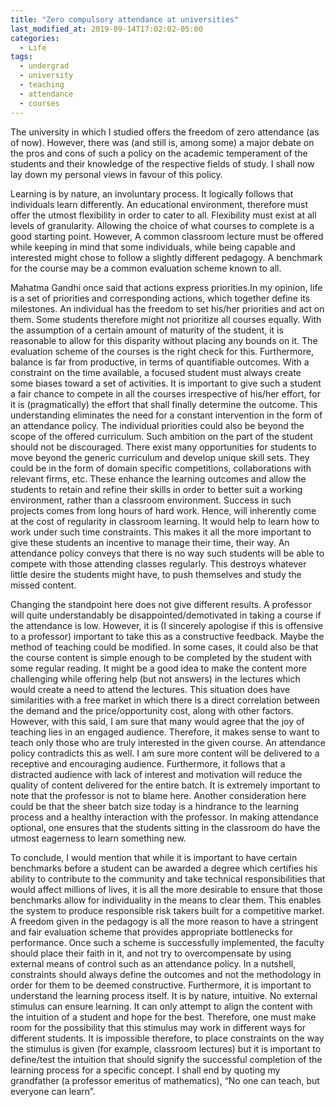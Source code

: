 ```yaml
---
title: "Zero compulsory attendance at universities"
last_modified_at: 2019-09-14T17:02:02-05:00
categories:
  - Life
tags:
  - undergrad
  - university
  - teaching
  - attendance
  - courses
---
```



The university in which I studied offers the freedom of zero attendance (as of now). However, there was (and still is, among some) a major debate on the pros and cons of such a policy on the academic temperament of the students and their knowledge of the respective fields of study. I shall now lay down my personal views in favour of this policy.

Learning is by nature, an involuntary process. It logically follows that individuals learn differently. An educational environment, therefore must offer the utmost flexibility in order to cater to all. Flexibility must exist at all levels of granularity. Allowing the choice of what courses to complete is a good starting point. However, A common classroom lecture must be offered while keeping in mind that some individuals, while being capable and interested might chose to follow a slightly different pedagogy. A benchmark for the course may be a common evaluation scheme known to all.

Mahatma Gandhi once said that actions express priorities.In my opinion, life is a set of priorities and corresponding actions, which together define its milestones. An individual has the freedom to set his/her priorities and act on them. Some students therefore might not prioritize all courses equally. With the assumption of a certain amount of maturity of the student, it is reasonable to allow for this disparity without placing any bounds on it. The evaluation scheme of the courses is the right check for this. Furthermore, balance is far from productive, in terms of quantifiable outcomes. With a constraint on the time available, a focused student must always create some biases toward a set of activities. It is important to give such a student a fair chance to compete in all the courses irrespective of his/her effort, for it is (pragmatically) the effort that shall finally determine the outcome. This understanding eliminates the need for a constant intervention in the form of an attendance policy. The individual priorities could also be beyond the scope of the offered curriculum. Such ambition on the part of the student should not be discouraged. There exist many opportunities for students to move beyond the generic curriculum and develop unique skill sets. They could be in the form of domain specific competitions, collaborations with relevant firms, etc. These enhance the learning outcomes and allow the students to retain and refine their skills in order to better suit a working environment, rather than a classroom environment. Success in such projects comes from long hours of hard work. Hence, will inherently come
at the cost of regularity in classroom learning. It would help to learn how to work under such time constraints. This makes it all the more important to give these students an incentive to manage their time, their way. An attendance policy conveys that there is no way such students will be able to compete with those attending classes regularly. This destroys whatever little desire the students might have, to push themselves and study the missed content.

Changing the standpoint here does not give different results. A professor will quite understandably be disappointed/demotivated in taking a course if the attendance is low. However, it is (I sincerely apologise if this is offensive to a professor) important to take this as a constructive feedback. Maybe the method of teaching could be modified. In some cases, it could also be that the course content is simple enough to be completed by the student with some regular reading. It might be a good idea to make the content more challenging while offering help (but not answers) in the lectures which would create a need to attend
the lectures. This situation does have similarities with a free market in which there is a direct correlation between the demand and the price/opportunity cost, along with other factors. However, with this said, I am sure that many would agree that the joy of teaching lies in an engaged audience. Therefore, it makes sense to want to teach only those who are truly interested in the given course. An attendance policy contradicts this as well. I am sure more content will be delivered to a receptive and encouraging audience. Furthermore, it follows that a distracted audience with lack of interest and motivation will reduce the
quality of content delivered for the entire batch. It is extremely important to note that the professor is not to blame here. Another consideration here could be that the sheer batch size today is a hindrance to the learning process and a healthy interaction with the professor. In making attendance optional, one ensures that the students sitting in the classroom do have the utmost eagerness to learn something new.

To conclude, I would mention that while it is important to have certain benchmarks before a student can be awarded a degree which certifies his ability to contribute to the community and take technical responsibilities that would affect millions of lives, it is all the more desirable to ensure that those benchmarks allow for individuality in the means to clear them. This enables the system to produce responsible risk takers built for a competitive market. A freedom given in the pedagogy is all the more reason to have a stringent and fair evaluation scheme that provides appropriate bottlenecks for
performance. Once such a scheme is successfully implemented, the faculty should place their faith in it, and not try to overcompensate by using external means of control such as an attendance policy. In a nutshell, constraints should always define the outcomes and not the methodology in order for them to be deemed constructive. Furthermore, it is important to understand the learning process itself. It is by nature, intuitive. No external stimulus can ensure learning. It can only attempt to align the content with the intuition of a student and hope for the best. Therefore, one must make room for the possibility that
this stimulus may work in different ways for different students. It is impossible therefore, to place constraints on the way the stimulus is given (for example, classroom lectures) but it is important to define/test the intuition that should signify the successful completion of the learning process for a specific concept. I shall end by quoting my grandfather (a professor emeritus of mathematics), “No
one can teach, but everyone can learn”.

